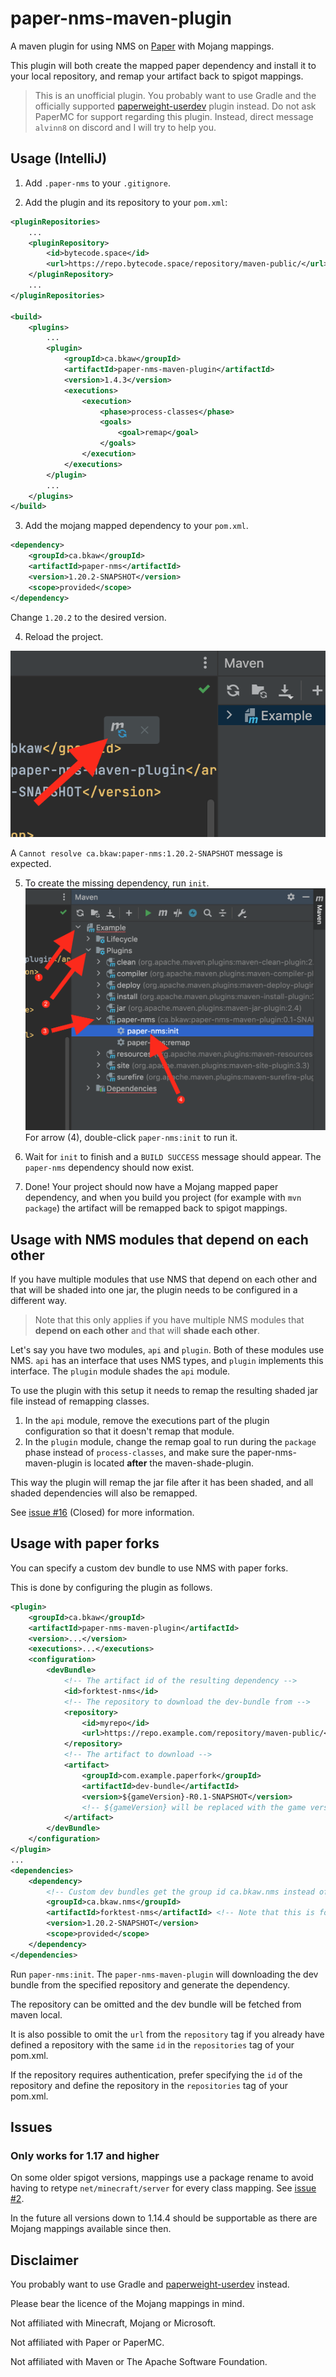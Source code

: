 # paper-nms-maven-plugin
A maven plugin for using NMS on [Paper](https://github.com/PaperMC/Paper) with Mojang mappings.

This plugin will both create the mapped paper dependency and install it to your local repository, and remap your artifact back to spigot mappings.

> This is an unofficial plugin. You probably want to use Gradle and the officially supported [paperweight-userdev](https://github.com/PaperMC/paperweight-test-plugin) plugin instead. Do not ask PaperMC for support regarding this plugin. Instead, direct message `alvinn8` on discord and I will try to help you.

## Usage (IntelliJ)
1. Add `.paper-nms` to your `.gitignore`.

2. Add the plugin and its repository to your `pom.xml`:
```xml
<pluginRepositories>
    ...
    <pluginRepository>
        <id>bytecode.space</id>
        <url>https://repo.bytecode.space/repository/maven-public/</url>
    </pluginRepository>
    ...
</pluginRepositories>

<build>
    <plugins>
        ...
        <plugin>
            <groupId>ca.bkaw</groupId>
            <artifactId>paper-nms-maven-plugin</artifactId>
            <version>1.4.3</version>
            <executions>
                <execution>
                    <phase>process-classes</phase>
                    <goals>
                        <goal>remap</goal>
                    </goals>
                </execution>
            </executions>
        </plugin>
        ...
    </plugins>
</build>
```

3. Add the mojang mapped dependency to your `pom.xml`.
```xml
<dependency>
    <groupId>ca.bkaw</groupId>
    <artifactId>paper-nms</artifactId>
    <version>1.20.2-SNAPSHOT</version>
    <scope>provided</scope>
</dependency>
```

Change `1.20.2` to the desired version.

4. Reload the project.

![Press the "Load Maven Changes" button](docs/img/step-3.png)

A `Cannot resolve ca.bkaw:paper-nms:1.20.2-SNAPSHOT` message is expected.

5. To create the missing dependency, run `init`.
![Instructions for running the paper-nms:init maven goal](docs/img/step-4.png)
For arrow (4), double-click `paper-nms:init` to run it.

6. Wait for `init` to finish and a `BUILD SUCCESS` message should appear. The `paper-nms` dependency should now exist.

7. Done! Your project should now have a Mojang mapped paper dependency, and when you build you project (for example with `mvn package`) the artifact will be remapped back to spigot mappings.

## Usage with NMS modules that depend on each other

If you have multiple modules that use NMS that depend on each other and that will be shaded into one jar, the plugin needs to be configured in a different way.

> Note that this only applies if you have multiple NMS modules that __depend on each other__ and that will __shade each other__.

Let's say you have two modules, `api` and `plugin`. Both of these modules use NMS. `api` has an interface that uses NMS types, and `plugin` implements this interface. The `plugin` module shades the `api` module.

To use the plugin with this setup it needs to remap the resulting shaded jar file instead of remapping classes.

1. In the `api` module, remove the executions part of the plugin configuration so that it doesn't remap that module.
2. In the `plugin` module, change the remap goal to run during the `package` phase instead of `process-classes`, and make sure the paper-nms-maven-plugin is located __after__ the maven-shade-plugin.

This way the plugin will remap the jar file after it has been shaded, and all shaded dependencies will also be remapped.

See [issue #16](https://github.com/Alvinn8/paper-nms-maven-plugin/issues/16) (Closed) for more information.

## Usage with paper forks
You can specify a custom dev bundle to use NMS with paper forks.

This is done by configuring the plugin as follows.
```xml
<plugin>
    <groupId>ca.bkaw</groupId>
    <artifactId>paper-nms-maven-plugin</artifactId>
    <version>...</version>
    <executions>...</executions>
    <configuration>
        <devBundle>
            <!-- The artifact id of the resulting dependency -->
            <id>forktest-nms</id>
            <!-- The repository to download the dev-bundle from -->
            <repository>
                <id>myrepo</id>
                <url>https://repo.example.com/repository/maven-public/</url>
            </repository>
            <!-- The artifact to download -->
            <artifact>
                <groupId>com.example.paperfork</groupId>
                <artifactId>dev-bundle</artifactId>
                <version>${gameVersion}-R0.1-SNAPSHOT</version>
                <!-- ${gameVersion} will be replaced with the game version to use -->
            </artifact>
        </devBundle>
    </configuration>
</plugin>
...
<dependencies>
    <dependency>
        <!-- Custom dev bundles get the group id ca.bkaw.nms instead of just ca.bkaw -->
        <groupId>ca.bkaw.nms</groupId>
        <artifactId>forktest-nms</artifactId> <!-- Note that this is forktest-nms -->
        <version>1.20.2-SNAPSHOT</version>
        <scope>provided</scope>
    </dependency>
</dependencies>
```

Run `paper-nms:init`. The `paper-nms-maven-plugin` will downloading the dev bundle from the specified repository and generate the dependency.

The repository can be omitted and the dev bundle will be fetched from maven local.

It is also possible to omit the `url` from the `repository` tag if you already have defined a repository with the same `id` in the `repositories` tag of your pom.xml.

If the repository requires authentication, prefer specifying the `id` of the repository and define the repository in the `repositories` tag of your pom.xml.

## Issues
### Only works for 1.17 and higher
On some older spigot versions, mappings use a package rename to avoid having to retype `net/minecraft/server` for every class mapping. See [issue #2](https://github.com/Alvinn8/paper-nms-maven-plugin/issues/2).

In the future all versions down to 1.14.4 should be supportable as there are Mojang mappings available since then.

## Disclaimer
You probably want to use Gradle and [paperweight-userdev](https://github.com/PaperMC/paperweight-test-plugin) instead.

Please bear the licence of the Mojang mappings in mind.

Not affiliated with Minecraft, Mojang or Microsoft.

Not affiliated with Paper or PaperMC.

Not affiliated with Maven or The Apache Software Foundation.
